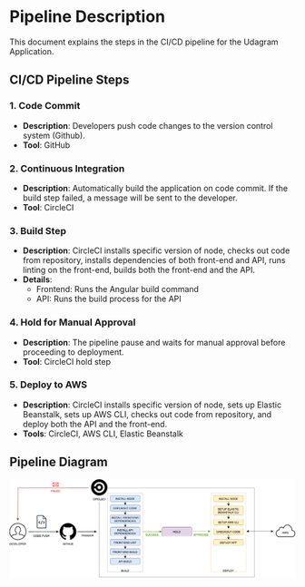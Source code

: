 # Pipeline Description

This document explains the steps in the CI/CD pipeline for the Udagram Application.

## CI/CD Pipeline Steps

### 1. Code Commit
- **Description**: Developers push code changes to the version control system (Github).
- **Tool**: GitHub

### 2. Continuous Integration
- **Description**: Automatically build the application on code commit. If the build step failed, a message will be sent to the developer.
- **Tool**: CircleCI

### 3. Build Step
- **Description**: CircleCI installs specific version of node, checks out code from repository, installs dependencies of both front-end and API, runs linting on the front-end, builds both the front-end and the API.
- **Details**:
    - Frontend: Runs the Angular build command
    - API: Runs the build process for the API

### 4. Hold for Manual Approval
- **Description**: The pipeline pause and waits for manual approval before proceeding to deployment.
- **Tool**: CircleCI hold step

### 5. Deploy to AWS
- **Description**: CircleCI installs specific version of node, sets up Elastic Beanstalk, sets up AWS CLI, checks out code from repository, and deploy both the API and the front-end.
- **Tools**: CircleCI, AWS CLI, Elastic Beanstalk

## Pipeline Diagram
![Pipeline Diagram](./Pipeline%20Diagram.drawio.png)